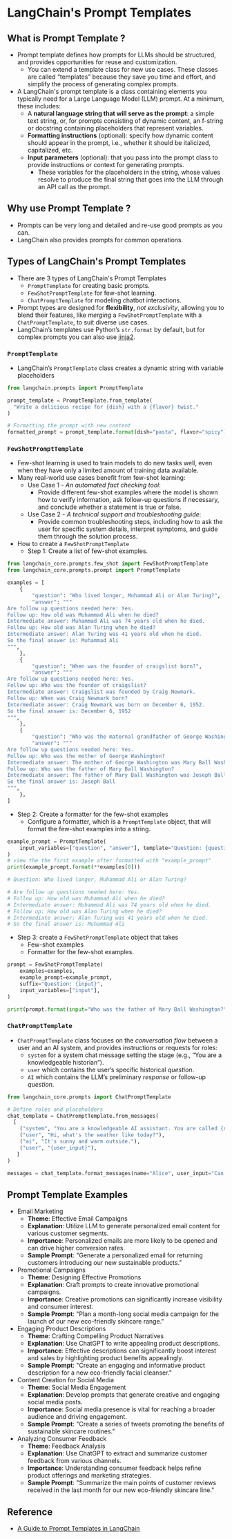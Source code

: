 # LangChain's Prompt Templates

## What is Prompt Template ?

- Prompt template defines how prompts for LLMs should be structured, and provides opportunities for reuse and customization.
  - You can extend a template class for new use cases. These classes are called “templates” because they save you time and effort, and simplify the process of generating complex prompts.
- A LangChain's prompt template is a class containing elements you typically need for a Large Language Model (LLM) prompt. At a minimum, these includes:
  - A **natural language string that will serve as the prompt**: a simple text string, or, for prompts consisting of dynamic content, an f-string or docstring containing placeholders that represent variables.
  - **Formatting instructions** (optional): specify how dynamic content should appear in the prompt, i.e., whether it should be italicized, capitalized, etc.
  - **Input parameters** (optional): that you pass into the prompt class to provide instructions or context for generating prompts.
    - These variables for the placeholders in the string, whose values resolve to produce the final string that goes into the LLM through an API call as the prompt.

## Why use Prompt Template ?

- Prompts can be very long and detailed and re-use good prompts as you can.
- LangChain also provides prompts for common operations.

## Types of LangChain's Prompt Templates

- There are 3 types of LangChain's Prompt Templates
  - `PromptTemplate` for creating basic prompts.
  - `FewShotPromptTemplate` for few-shot learning.
  - `ChatPromptTemplate` for modeling chatbot interactions.
- Prompt types are designed for **flexibility**, _not exclusivity_, allowing you to blend their features, like _merging_ a `FewShotPromptTemplate` with a `ChatPromptTemplate`, to suit diverse use cases.
- LangChain’s templates use Python’s `str.format` by default, but for complex prompts you can also use [jinja2](https://palletsprojects.com/p/jinja/).

### `PromptTemplate`

- LangChain’s `PromptTemplate` class creates a dynamic string with variable placeholders

```Python
from langchain.prompts import PromptTemplate

prompt_template = PromptTemplate.from_template(
  "Write a delicious recipe for {dish} with a {flavor} twist."
)

# Formatting the prompt with new content
formatted_prompt = prompt_template.format(dish="pasta", flavor="spicy")
```

### `FewShotPromptTemplate`

- Few-shot learning is used to train models to do new tasks well, even when they have only a limited amount of training data available.
- Many real-world use cases benefit from few-shot learning:
  - Use Case 1 - _An automated fact checking tool_:
    - Provide different few-shot examples where the model is shown how to verify information, ask follow-up questions if necessary, and conclude whether a statement is true or false.
  - Use Case 2 - _A technical support and troubleshooting guide_:
    - Provide common troubleshooting steps, including how to ask the user for specific system details, interpret symptoms, and guide them through the solution process.
- How to create a `FewShotPromptTemplate`
  - Step 1: Create a list of few-shot examples.

```Python
from langchain_core.prompts.few_shot import FewShotPromptTemplate
from langchain_core.prompts.prompt import PromptTemplate

examples = [
    {
        "question": "Who lived longer, Muhammad Ali or Alan Turing?",
        "answer": """
Are follow up questions needed here: Yes.
Follow up: How old was Muhammad Ali when he died?
Intermediate answer: Muhammad Ali was 74 years old when he died.
Follow up: How old was Alan Turing when he died?
Intermediate answer: Alan Turing was 41 years old when he died.
So the final answer is: Muhammad Ali
""",
    },
    {
        "question": "When was the founder of craigslist born?",
        "answer": """
Are follow up questions needed here: Yes.
Follow up: Who was the founder of craigslist?
Intermediate answer: Craigslist was founded by Craig Newmark.
Follow up: When was Craig Newmark born?
Intermediate answer: Craig Newmark was born on December 6, 1952.
So the final answer is: December 6, 1952
""",
    },
    {
        "question": "Who was the maternal grandfather of George Washington?",
        "answer": """
Are follow up questions needed here: Yes.
Follow up: Who was the mother of George Washington?
Intermediate answer: The mother of George Washington was Mary Ball Washington.
Follow up: Who was the father of Mary Ball Washington?
Intermediate answer: The father of Mary Ball Washington was Joseph Ball.
So the final answer is: Joseph Ball
""",
    },
]
```

- Step 2: Create a formatter for the few-shot examples
  - Configure a formatter, which is a `PromptTemplate` object, that will format the few-shot examples into a string.

```Python
example_prompt = PromptTemplate(
    input_variables=["question", "answer"], template="Question: {question}\n{answer}"
)
# view the the first example after formatted with "example_prompt"
print(example_prompt.format(**examples[0]))

# Question: Who lived longer, Muhammad Ali or Alan Turing?

# Are follow up questions needed here: Yes.
# Follow up: How old was Muhammad Ali when he died?
# Intermediate answer: Muhammad Ali was 74 years old when he died.
# Follow up: How old was Alan Turing when he died?
# Intermediate answer: Alan Turing was 41 years old when he died.
# So the final answer is: Muhammad Ali

```

- Step 3: create a `FewShotPromptTemplate` object that takes
  - Few-shot examples
  - Formatter for the few-shot examples.

```Python
prompt = FewShotPromptTemplate(
    examples=examples,
    example_prompt=example_prompt,
    suffix="Question: {input}",
    input_variables=["input"],
)

print(prompt.format(input="Who was the father of Mary Ball Washington?"))
```

### `ChatPromptTemplate`

- `ChatPromptTemplate` class focuses on the _conversation flow_ between a user and an AI system, and provides instructions or requests for roles:
  - `system` for a system chat message setting the stage (e.g., “You are a knowledgeable historian”).
  - `user` which contains the user’s specific historical _question_.
  - `AI` which contains the LLM’s preliminary _response_ or follow-up _question_.

```Python
from langchain_core.prompts import ChatPromptTemplate

# Define roles and placeholders
chat_template = ChatPromptTemplate.from_messages(
  [
    ("system", "You are a knowledgeable AI assistant. You are called {name}."),
    ("user", "Hi, what's the weather like today?"),
    ("ai", "It's sunny and warm outside."),
    ("user", "{user_input}"),
   ]
)

messages = chat_template.format_messages(name="Alice", user_input="Can you tell me a joke?")
```

## Prompt Template Examples

- Email Marketing
  - **Theme**: Effective Email Campaigns
  - **Explanation**: Utilize LLM to generate personalized email content for various customer segments.
  - **Importance**: Personalized emails are more likely to be opened and can drive higher conversion rates.
  - **Sample Prompt**: "Generate a personalized email for returning customers introducing our new sustainable products."
- Promotional Campaigns
  - **Theme**: Designing Effective Promotions
  - **Explanation**: Craft prompts to create innovative promotional campaigns.
  - **Importance**: Creative promotions can significantly increase visibility and consumer interest.
  - **Sample Prompt**: "Plan a month-long social media campaign for the launch of our new eco-friendly skincare range."
- Engaging Product Descriptions
  - **Theme**: Crafting Compelling Product Narratives
  - **Explanation**: Use ChatGPT to write appealing product descriptions.
  - **Importance**: Effective descriptions can significantly boost interest and sales by highlighting product benefits appealingly.
  - **Sample Prompt**: "Create an engaging and informative product description for a new eco-friendly facial cleanser."
- Content Creation for Social Media
  - **Theme**: Social Media Engagement
  - **Explanation**: Develop prompts that generate creative and engaging social media posts.
  - **Importance**: Social media presence is vital for reaching a broader audience and driving engagement.
  - **Sample Prompt**: "Create a series of tweets promoting the benefits of sustainable skincare routines."
- Analyzing Consumer Feedback
  - **Theme**: Feedback Analysis
  - **Explanation**: Use ChatGPT to extract and summarize customer feedback from various channels.
  - **Importance**: Understanding consumer feedback helps refine product offerings and marketing strategies.
  - **Sample Prompt**: "Summarize the main points of customer reviews received in the last month for our new eco-friendly skincare line."

## Reference

- [A Guide to Prompt Templates in LangChain](https://www.mirascope.io/post/langchain-prompt-template)
